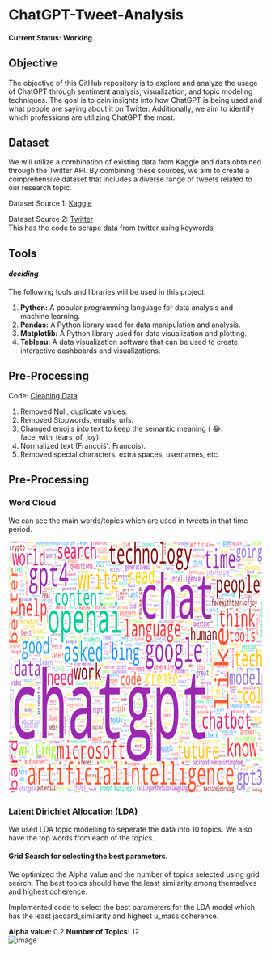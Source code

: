 # ChatGPT-Tweet-Analysis
#### **Current Status: Working**

## Objective
The objective of this GitHub repository is to explore and analyze the usage of ChatGPT through sentiment analysis, visualization, and topic modeling techniques. The goal is to gain insights into how ChatGPT is being used and what people are saying about it on Twitter. Additionally, we aim to identify which professions are utilizing ChatGPT the most.

## Dataset
We will utilize a combination of existing data from Kaggle and data obtained through the Twitter API. By combining these sources, we aim to create a comprehensive dataset that includes a diverse range of tweets related to our research topic. 

Dataset Source 1: [Kaggle](https://www.kaggle.com/datasets/khalidryder777/500k-chatgpt-tweets-jan-mar-2023)
<!-- [comment]: #  The dataset used in this project will be made publicly available in the data directory of this GitHub repository. -->

Dataset Source 2: [Twitter](https://github.com/Prathyush-k/ChatGPT-Tweet-Analysis/blob/main/Scrape_Twitter.py)<br />
This has the code to scrape data from twitter using keywords

## Tools
#### *deciding*

The following tools and libraries will be used in this project:

1) **Python:** A popular programming language for data analysis and machine learning.
2) **Pandas:** A Python library used for data manipulation and analysis.
3) **Matplotlib:** A Python library used for data visualization and plotting.
4) **Tableau:** A data visualization software that can be used to create interactive dashboards and visualizations.

## Pre-Processing
Code: [Cleaning Data](https://github.com/Prathyush-k/ChatGPT-Tweet-Analysis/blob/main/Clean%20Data.ipynb)
1) Removed Null, duplicate values.
2) Removed Stopwords, emails, urls.
3) Changed emojis into text to keep the semantic meaning ( 😂: face_with_tears_of_joy).
4) Normalized text (Françoiš': Francois).
5) Removed special characters, extra spaces, usernames, etc.


## Pre-Processing
### Word Cloud
We can see the main words/topics which are used in tweets in that time period.

<img src="https://github.com/Prathyush-k/ChatGPT-Tweet-Analysis/blob/main/twitter_unigram.png" height="500" /> 

### Latent Dirichlet Allocation (LDA)
We used LDA topic modelling to seperate the data into 10 topics. We also have the top words from each of the topics.

#### Grid Search for selecting the best parameters.<br />
We optimized the Alpha value and the number of topics selected using grid search.
The best topics should have the least similarity among themselves and highest coherence.

Implemented code to select the best parameters for the LDA model which has the least jaccard_similarity and highest u_mass coherence.

**Alpha value:**  0.2 **Number of Topics:**  12<br />
![image](https://github.com/Prathyush-k/ChatGPT-Tweet-Analysis/assets/40651916/d83beafc-c6b0-4830-bb72-9370c043cf5b)



